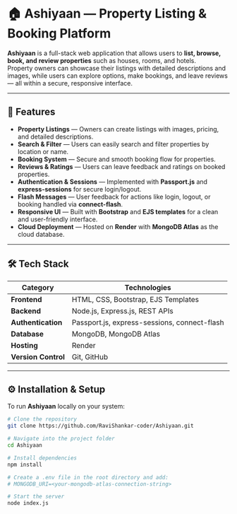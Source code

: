# 🏠 Ashiyaan — Property Listing & Booking Platform

**Ashiyaan** is a full-stack web application that allows users to **list, browse, book, and review properties** such as houses, rooms, and hotels.  
Property owners can showcase their listings with detailed descriptions and images, while users can explore options, make bookings, and leave reviews — all within a secure, responsive interface.

---

## 🚀 Features

-  **Property Listings** — Owners can create listings with images, pricing, and detailed descriptions.  
-  **Search & Filter** — Users can easily search and filter properties by location or name.  
-  **Booking System** — Secure and smooth booking flow for properties.  
-  **Reviews & Ratings** — Users can leave feedback and ratings on booked properties.  
-  **Authentication & Sessions** — Implemented with **Passport.js** and **express-sessions** for secure login/logout.  
-  **Flash Messages** — User feedback for actions like login, logout, or booking handled via **connect-flash**.  
-  **Responsive UI** — Built with **Bootstrap** and **EJS templates** for a clean and user-friendly interface.  
-  **Cloud Deployment** — Hosted on **Render** with **MongoDB Atlas** as the cloud database.

---

## 🛠️ Tech Stack

| Category | Technologies |
|-----------|--------------|
| **Frontend** | HTML, CSS, Bootstrap, EJS Templates |
| **Backend** | Node.js, Express.js, REST APIs |
| **Authentication** | Passport.js, express-sessions, connect-flash |
| **Database** | MongoDB, MongoDB Atlas |
| **Hosting** | Render |
| **Version Control** | Git, GitHub |

---

## ⚙️ Installation & Setup

To run **Ashiyaan** locally on your system:

```bash
# Clone the repository
git clone https://github.com/RaviShankar-coder/Ashiyaan.git

# Navigate into the project folder
cd Ashiyaan

# Install dependencies
npm install

# Create a .env file in the root directory and add:
# MONGODB_URI=<your-mongodb-atlas-connection-string>

# Start the server
node index.js
